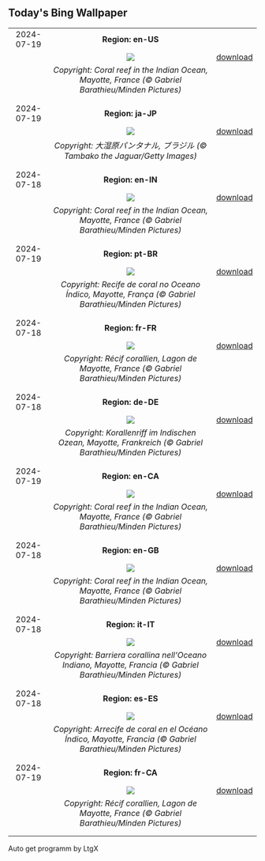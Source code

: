 ## Today's Bing Wallpaper
|      |      |      |
| :----: | :----: | :----: |
|2024-07-19|**Region: en-US**||
||![](https://www.bing.com/th?id=OHR.MayotteCoral_EN-US8740739098_UHD.jpg&pid=hp&w=1152&h=648&rs=1&c=4)| [download](https://www.bing.com/th?id=OHR.MayotteCoral_EN-US8740739098_UHD.jpg)|
||*Copyright: Coral reef in the Indian Ocean, Mayotte, France (© Gabriel Barathieu/Minden Pictures)*
||
|||
|2024-07-19|**Region: ja-JP**||
||![](https://www.bing.com/th?id=OHR.YoungJaguar_JA-JP3725468269_UHD.jpg&pid=hp&w=1152&h=648&rs=1&c=4)| [download](https://www.bing.com/th?id=OHR.YoungJaguar_JA-JP3725468269_UHD.jpg)|
||*Copyright: 大湿原パンタナル, ブラジル (© Tambako the Jaguar/Getty Images)*
||
|||
|2024-07-18|**Region: en-IN**||
||![](https://www.bing.com/th?id=OHR.MayotteCoral_EN-IN3541373607_UHD.jpg&pid=hp&w=1152&h=648&rs=1&c=4)| [download](https://www.bing.com/th?id=OHR.MayotteCoral_EN-IN3541373607_UHD.jpg)|
||*Copyright: Coral reef in the Indian Ocean, Mayotte, France (© Gabriel Barathieu/Minden Pictures)*
||
|||
|2024-07-19|**Region: pt-BR**||
||![](https://www.bing.com/th?id=OHR.MayotteCoral_PT-BR1070255850_UHD.jpg&pid=hp&w=1152&h=648&rs=1&c=4)| [download](https://www.bing.com/th?id=OHR.MayotteCoral_PT-BR1070255850_UHD.jpg)|
||*Copyright: Recife de coral no Oceano Índico, Mayotte, França (© Gabriel Barathieu/Minden Pictures)*
||
|||
|2024-07-18|**Region: fr-FR**||
||![](https://www.bing.com/th?id=OHR.MayotteCoral_FR-FR3285872398_UHD.jpg&pid=hp&w=1152&h=648&rs=1&c=4)| [download](https://www.bing.com/th?id=OHR.MayotteCoral_FR-FR3285872398_UHD.jpg)|
||*Copyright: Récif corallien, Lagon de Mayotte, France (© Gabriel Barathieu/Minden Pictures)*
||
|||
|2024-07-18|**Region: de-DE**||
||![](https://www.bing.com/th?id=OHR.MayotteCoral_DE-DE6359801272_UHD.jpg&pid=hp&w=1152&h=648&rs=1&c=4)| [download](https://www.bing.com/th?id=OHR.MayotteCoral_DE-DE6359801272_UHD.jpg)|
||*Copyright: Korallenriff im Indischen Ozean, Mayotte, Frankreich (© Gabriel Barathieu/Minden Pictures)*
||
|||
|2024-07-19|**Region: en-CA**||
||![](https://www.bing.com/th?id=OHR.MayotteCoral_EN-CA5144997966_UHD.jpg&pid=hp&w=1152&h=648&rs=1&c=4)| [download](https://www.bing.com/th?id=OHR.MayotteCoral_EN-CA5144997966_UHD.jpg)|
||*Copyright: Coral reef in the Indian Ocean, Mayotte, France (© Gabriel Barathieu/Minden Pictures)*
||
|||
|2024-07-18|**Region: en-GB**||
||![](https://www.bing.com/th?id=OHR.MayotteCoral_EN-GB7192983287_UHD.jpg&pid=hp&w=1152&h=648&rs=1&c=4)| [download](https://www.bing.com/th?id=OHR.MayotteCoral_EN-GB7192983287_UHD.jpg)|
||*Copyright: Coral reef in the Indian Ocean, Mayotte, France (© Gabriel Barathieu/Minden Pictures)*
||
|||
|2024-07-18|**Region: it-IT**||
||![](https://www.bing.com/th?id=OHR.MayotteCoral_IT-IT9928762998_UHD.jpg&pid=hp&w=1152&h=648&rs=1&c=4)| [download](https://www.bing.com/th?id=OHR.MayotteCoral_IT-IT9928762998_UHD.jpg)|
||*Copyright: Barriera corallina nell'Oceano Indiano, Mayotte, Francia (© Gabriel Barathieu/Minden Pictures)*
||
|||
|2024-07-18|**Region: es-ES**||
||![](https://www.bing.com/th?id=OHR.MayotteCoral_ES-ES7740312027_UHD.jpg&pid=hp&w=1152&h=648&rs=1&c=4)| [download](https://www.bing.com/th?id=OHR.MayotteCoral_ES-ES7740312027_UHD.jpg)|
||*Copyright: Arrecife de coral en el Océano Índico, Mayotte, Francia (© Gabriel Barathieu/Minden Pictures)*
||
|||
|2024-07-19|**Region: fr-CA**||
||![](https://www.bing.com/th?id=OHR.MayotteCoral_FR-CA9931517655_UHD.jpg&pid=hp&w=1152&h=648&rs=1&c=4)| [download](https://www.bing.com/th?id=OHR.MayotteCoral_FR-CA9931517655_UHD.jpg)|
||*Copyright: Récif corallien, Lagon de Mayotte, France (© Gabriel Barathieu/Minden Pictures)*
||
|||

Auto get programm by LtgX
